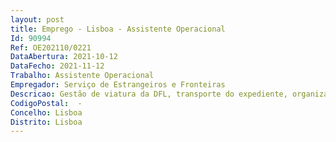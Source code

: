 ```yaml
--- 
layout: post
title: Emprego - Lisboa - Assistente Operacional
Id: 90994
Ref: OE202110/0221
DataAbertura: 2021-10-12
DataFecho: 2021-11-12
Trabalho: Assistente Operacional
Empregador: Serviço de Estrangeiros e Fronteiras
Descricao: Gestão de viatura da DFL, transporte do expediente, organização de carimbos e cartões, e tarefas inerentes à carreira e categoria de assistente operacional.
CodigoPostal:  -
Concelho: Lisboa
Distrito: Lisboa
--- 
```

